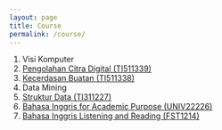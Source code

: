 ```yaml
---
layout: page
title: Course
permalink: /course/
---
```

1. Visi Komputer
2. <a href="{{ site.baseurl }}/course/pengolahan-citra-digital">Pengolahan Citra Digital (TI511339)</a>
3. <a href="{{ site.baseurl }}/course/kecerdasan-buatan">Kecerdasan Buatan (TI511338)</a>
4. Data Mining
5. <a href="{{ site.baseurl }}/course/struktur-data">Struktur Data (TI311227)</a>
6. <a href="{{ site.baseurl }}/course/bahasa-inggris-for-academic-purpose">Bahasa Inggris for Academic Purpose (UNIV22226)</a>
7. <a href="{{ site.baseurl }}/course/bahasa-inggris-listening-and-reading">Bahasa Inggris Listening and Reading (FST1214)</a>